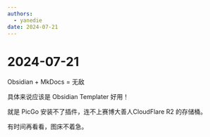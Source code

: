 ```yaml
---
authors:
  - yanedie
date: 2024-07-21
---
```

# 2024-07-21

Obsidian + MkDocs = 无敌

具体来说应该是 Obsidian Templater 好用！

就是 PicGo 安装不了插件，连不上赛博大善人CloudFlare R2 的存储桶。

有时间再看看，图床不着急。